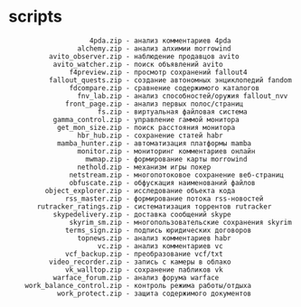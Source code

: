 # scripts

                        4pda.zip - анализ комментариев 4pda
                     alchemy.zip - анализ алхимии morrowind
              avito_observer.zip - наблюдение продавцов avito
               avito_watcher.zip - поиск объявлений avito
                   f4preview.zip - просмотр сохранений fallout4
              fallout_quests.zip - создание автономных энциклопедий fandom
                   fdcompare.zip - сравнение содержимого каталогов
                     fnv_lab.zip - анализ способностей/оружия fallout_nvv
                  front_page.zip - анализ первых полос/страниц
                          fs.zip - виртуальная файловая система
               gamma_control.zip - управление гаммой монитора
                get_mon_size.zip - поиск расстояния монитора
                     hbr_hub.zip - сохранение статей habr
                mamba_hunter.zip - автоматизация платформы mamba
                     monitor.zip - мониторинг комментариев онлайн
                       mwmap.zip - формирование карты morrowind
                     nethold.zip - механизм игры покер
                   netstream.zip - многопотоковое сохранение веб-страниц
                   obfuscate.zip - обфускация наименований файлов
             object_explorer.zip - исследование объекта кода
                  rss_master.zip - формирование потока rss-новостей
           rutracker_ratings.zip - систематизация торрентов rutracker
               skypedelivery.zip - доставка сообщений skype
                   skyrim_sm.zip - многопользовательские сохранения skyrim
                  terms_sign.zip - подпись юридических договоров
                     topnews.zip - анализ комментариев habr
                          vc.zip - анализ комментариев vc
                  vcf_backup.zip - преобразование vcf/txt
              video_recorder.zip - запись с камеры в облако
                  vk_walltop.zip - сохранение пабликов vk
               warface_forum.zip - анализ форума warface
        work_balance_control.zip - контроль режима работы/отдыха
                work_protect.zip - защита содержимого документов
